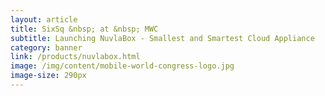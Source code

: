 ```yaml
---
layout: article
title: SixSq &nbsp; at &nbsp; MWC
subtitle: Launching NuvlaBox - Smallest and Smartest Cloud Appliance
category: banner
link: /products/nuvlabox.html
image: /img/content/mobile-world-congress-logo.jpg
image-size: 290px
---
```

